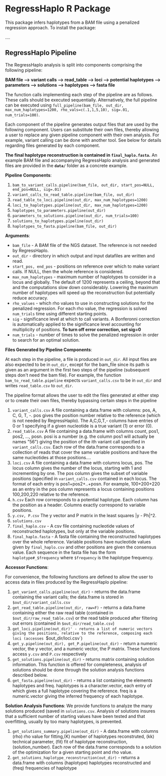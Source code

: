 
# RegressHaplo R Package

This package infers haplotypes from a BAM file using a penalized regression approach. To install the package:

....

## RegressHaplo Pipeline

The RegressHaplo analysis is split into components comprising the following pipeline:


**BAM file --> variant calls --> read\_table --> loci --> potential haplotypes --> parameters --> solutions --> haplotypes --> fasta file**

The function calls implementing each step of the pipeline are as follows. These calls should be executed sequentially.  Alternatively, the full pipeline can be executed using 
`full_pipeline(bam_file, out_dir, max_num_haplotypes=1200, rho_vals=c(.1,1,5,10), sig=.01, num_trials=100)`.   

Each component of the pipeline generates output files that are used by the following component.  Users can substitute their own files, thereby allowing a user to replace any given pipeline component with their own analysis.  For example, variant calling can be done with another tool.  See below for details regarding files generated by each component.

**The final haplotype reconstruction is contained in `final_haplo.fasta`.**  An example BAM file and accompanying RegressHaplo analysis and generated files are provided in the **`data/`** folder as a concrete example.

**Pipeline Components**:

1.  `bam_to_variant_calls.pipeline(bam_file, out_dir, start_pos=NULL, end_pos=NULL, sig=.01)` 
2. `variant_calls_to_read_table.pipeline(bam_file, out_dir)`
3. `read_table_to_loci.pipeline(out_dir, max_num_haplotypes=1200)`
4. `loci_to_haplotypes.pipeline(out_dir, max_num_haplotypes=1200)`
5. `haplotypes_to_parameters.pipeline(out_dir)`
6. `parameters_to_solutions.pipeline(out_dir, num_trials=100)`
7. `solutions_to_haplotypes.pipeline(out_dir)`
8. `haplotypes_to_fasta.pipeline(bam_file, out_dir)`

**Arguments**:

* `bam_file` - A BAM file of the NGS dataset.  The reference is not needed by RegressHaplo. 
* `out_dir` - directory in which output and input datafiles are written and read.
* `start_pos, end_pos` - positions on reference over which to make variant calls.  If NULL, then the whole reference is considered.
* `max_num_haplotypes` - maximum number of haplotypes to consider in a locus and globally.  The default of 1200 represents a ceiling, beyond that and the computations slow down considerably.  Lowering the maximum number of haplotypes will speed up the reconstruction but potentially reduce accuracy.
* `rho_values` - which rho values to use in constructing solutions for the penalized regression.  For each rho value, the regression is solved `num_trials` time using different starting points.
* `sig` - significance level at which to call variants.  A Bonferonni correction is automatically applied to the significance level accounting for multiplicity of positions.  **To turn off error correction, set sig=0**
* `num_trials` - number of times to solve the penalized regression in order to search for an optimal solution.  

**Files Generated by Pipeline Components**:

At each step in the pipeline, a file is produced in `out_dir`.  All input files are also expected to be in `out_dir`, except for the bam_file since its path is given as an argument in the first two steps of the pipeline (subsequent steps don't need the bam file).  For example, the function `bam_to_read_table.pipeline` expects `variant_calls.csv` to be in `out_dir` and writes `read_table.csv` to `out_dir`.

The pipeline format allows the user to edit the files generated at either step or to create their own files, thereby bypassing certain steps in the pipeline

1. `variant_calls.csv`  A file containing a data.frame with columns: pos, A, C, G, T, -.   pos gives the position number relative to the reference (which is not needed by RegressHaplo).  The A,C,G,T,- columns have entries of 0 or 1 specifying if a given nucleotide is a true variant (1) or error (0). 
2. `read_table.csv`  A file containing a data.frame with columns count, pos1, pos2, ..., posn.  posi is a number (e.g. the column pos1 will actually be names "56") giving the position of the ith variant call specified in `variant_calls.csv`.  Each row of the data.frame corresponds to a collection of reads that cover the same variable positions and have the same nucleotides at those positions....
3. `loci.csv` A file containing a data.frame with columns locus, pos.  The locus column gives the number of the locus, starting with 1 and incrementing by one.   The pos column gives the subset of variable positions (specified in `variant_calls.csv` contained in each locus.  The format of each entry is pos1+pos2+..+posn.  For example, 100+200+220 as an entry in the pos column represents a locus containing positions 100,200,220 relative to the reference.
4. `h.csv` Each row corresponds to a potential haplotype.   Each column has the position as a header.  Columns exactly correspond to variable positions.  
3. `y.csv, P.csv` The y vector and P matrix in the least squares \|y - Ph\|^2.
4. `solutions.csv`
5. `final_haplo.csv` - A csv file containing nucleotide values of reconstructed haplotypes, but only at the variable positions.  
6. `final_haplo.fasta` - A fasta file containing the reconstructed haplotypes over the whole reference.  Variable positions have nucleotide values given by `final_haplo.csv` and other positions are given the consensus value.  Each sequence in the fasta file has the form `haplotype#_$frequency` where `$frequency` is the haplotype frequency.



**Accessor Functions**:

For convenience, the following functions are defined to allow the user to access data in files produced by the RegressHaplo pipeline:

1. `get_variant_calls.pipeline(out_dir)` - returns the data.frame containing the variant calls; the data.frame is stored in `$out_dir/variant_calls.csv`
2. `get_read_table.pipeline(out_dir, raw=F)` - returns a data.frame containing either the raw read table (contained in `$out_dir/raw_read_table.csv`) or the read table produced after filtering out errors (contained in `$out_dir/read_table.csv`)
3. `get_loci.pipeline(out_dir)' - returns a list of numeric vectors giving the positions, relative to the reference, composing each loci (accesses `$out_dir/loci.csv`)
4. `get_y.pipeline(out_dir), get_P.pipeline(out_dir)` - return a numeric vector, the y vector, and a numeric vector, the P matrix.  These functions access `y.csv` and `P.csv` respectively
5. `get_solutions.pipeline(out_dir)` - returns matrix containing solution information.  This function is offered for completeness, analysis of solutions should be done through the solution analysis functions described below.
6. `get_fasta.pipeline(out_dir)` - returns a list containing the elements haplotypes and freq.  haplotypes is a character.vector, each entry of which gives a full haplotype covering the reference.  freq is a numeric.vector giving the inferred frequency of each haplotype.

**Solution Analysis Functions**:
We provide functions to analyze the many solutions produced (saved in `solutions.csv`.   Analysis of solutions insures that a sufficient number of starting values have been tested and that overfitting, usually by too many haplotypes, is prevented.

1. `get_solutions_summary.pipeline(out_dir)` - A data.frame with columns (rho) rho value for fitting,(K) number of haplotypes reconstruted, (kk) technical parameter, (fit) fit of haplotype reconstruction, (solution_number).  Each row of the data.frame corresponds to a solution of the optimization for a given starting point and rho value.
2. `get_solutions_haplotype_reconstruction(out_dir)` - returns a data.frame with columns (haplotype) haplotypes reconstructed and (freq) frequencies of haplotype

